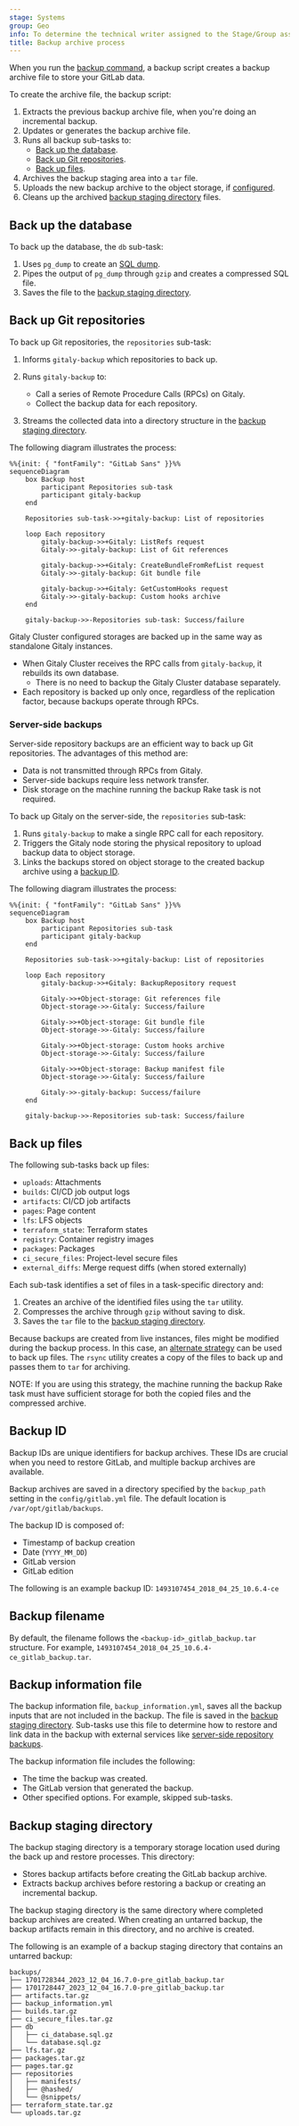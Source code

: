 ```yaml
---
stage: Systems
group: Geo
info: To determine the technical writer assigned to the Stage/Group associated with this page, see https://handbook.gitlab.com/handbook/product/ux/technical-writing/#assignments
title: Backup archive process
---
```


When you run the [backup command](backup_gitlab.md#backup-command), a backup script creates a backup archive file to store your GitLab data.

To create the archive file, the backup script:

1. Extracts the previous backup archive file, when you're doing an incremental backup.
1. Updates or generates the backup archive file.
1. Runs all backup sub-tasks to:
   - [Back up the database](#back-up-the-database).
   - [Back up Git repositories](#back-up-git-repositories).
   - [Back up files](#back-up-files).
1. Archives the backup staging area into a `tar` file.
1. Uploads the new backup archive to the object storage, if [configured](backup_gitlab.md#upload-backups-to-a-remote-cloud-storage).
1. Cleans up the archived [backup staging directory](#backup-staging-directory) files.

## Back up the database

To back up the database, the `db` sub-task:

1. Uses `pg_dump` to create an [SQL dump](https://www.postgresql.org/docs/14/backup-dump.html).
1. Pipes the output of `pg_dump` through `gzip` and creates a compressed SQL file.
1. Saves the file to the [backup staging directory](#backup-staging-directory).

## Back up Git repositories

To back up Git repositories, the `repositories` sub-task:

1. Informs `gitaly-backup` which repositories to back up.
1. Runs `gitaly-backup` to:

   - Call a series of Remote Procedure Calls (RPCs) on Gitaly.
   - Collect the backup data for each repository.

1. Streams the collected data into a directory structure in the [backup staging directory](#backup-staging-directory).

The following diagram illustrates the process:

```mermaid
%%{init: { "fontFamily": "GitLab Sans" }}%%
sequenceDiagram
    box Backup host
        participant Repositories sub-task
        participant gitaly-backup
    end

    Repositories sub-task->>+gitaly-backup: List of repositories

    loop Each repository
        gitaly-backup->>+Gitaly: ListRefs request
        Gitaly->>-gitaly-backup: List of Git references

        gitaly-backup->>+Gitaly: CreateBundleFromRefList request
        Gitaly->>-gitaly-backup: Git bundle file

        gitaly-backup->>+Gitaly: GetCustomHooks request
        Gitaly->>-gitaly-backup: Custom hooks archive
    end

    gitaly-backup->>-Repositories sub-task: Success/failure
```

Gitaly Cluster configured storages are backed up in the same way as standalone Gitaly instances.

- When Gitaly Cluster receives the RPC calls from `gitaly-backup`, it rebuilds its own database.
  - There is no need to backup the Gitaly Cluster database separately.
- Each repository is backed up only once, regardless of the replication factor, because backups operate through RPCs.

### Server-side backups

Server-side repository backups are an efficient way to back up Git repositories.
The advantages of this method are:

- Data is not transmitted through RPCs from Gitaly.
- Server-side backups require less network transfer.
- Disk storage on the machine running the backup Rake task is not required.

To back up Gitaly on the server-side, the `repositories` sub-task:

1. Runs `gitaly-backup` to make a single RPC call for each repository.
1. Triggers the Gitaly node storing the physical repository to upload backup data to object storage.
1. Links the backups stored on object storage to the created backup archive using a [backup ID](#backup-id).

The following diagram illustrates the process:

```mermaid
%%{init: { "fontFamily": "GitLab Sans" }}%%
sequenceDiagram
    box Backup host
        participant Repositories sub-task
        participant gitaly-backup
    end

    Repositories sub-task->>+gitaly-backup: List of repositories

    loop Each repository
        gitaly-backup->>+Gitaly: BackupRepository request

        Gitaly->>+Object-storage: Git references file
        Object-storage->>-Gitaly: Success/failure

        Gitaly->>+Object-storage: Git bundle file
        Object-storage->>-Gitaly: Success/failure

        Gitaly->>+Object-storage: Custom hooks archive
        Object-storage->>-Gitaly: Success/failure

        Gitaly->>+Object-storage: Backup manifest file
        Object-storage->>-Gitaly: Success/failure

        Gitaly->>-gitaly-backup: Success/failure
    end

    gitaly-backup->>-Repositories sub-task: Success/failure
```

## Back up files

The following sub-tasks back up files:

- `uploads`: Attachments
- `builds`: CI/CD job output logs
- `artifacts`: CI/CD job artifacts
- `pages`: Page content
- `lfs`: LFS objects
- `terraform_state`: Terraform states
- `registry`: Container registry images
- `packages`: Packages
- `ci_secure_files`: Project-level secure files
- `external_diffs`: Merge request diffs (when stored externally)

Each sub-task identifies a set of files in a task-specific directory and:

1. Creates an archive of the identified files using the `tar` utility.
1. Compresses the archive through `gzip` without saving to disk.
1. Saves the `tar` file to the [backup staging directory](#backup-staging-directory).

Because backups are created from live instances, files might be modified during the backup process.
In this case, an [alternate strategy](backup_gitlab.md#backup-strategy-option) can be used to back up files. The `rsync` utility creates a copy of the
files to back up and passes them to `tar` for archiving.

NOTE:
If you are using this strategy, the machine running the backup Rake task must have
sufficient storage for both the copied files and the compressed archive.

## Backup ID

Backup IDs are unique identifiers for backup archives. These IDs are crucial when you need to restore
GitLab, and multiple backup archives are available.

Backup archives are saved in a directory specified by the `backup_path` setting in the `config/gitlab.yml` file.
The default location is `/var/opt/gitlab/backups`.

The backup ID is composed of:

- Timestamp of backup creation
- Date (`YYYY_MM_DD`)
- GitLab version
- GitLab edition

The following is an example backup ID: `1493107454_2018_04_25_10.6.4-ce`

## Backup filename

By default, the filename follows the `<backup-id>_gitlab_backup.tar` structure. For example, `1493107454_2018_04_25_10.6.4-ce_gitlab_backup.tar`.

## Backup information file

The backup information file, `backup_information.yml`, saves all the backup inputs that are not included
in the backup. The file is saved in the [backup staging directory](#backup-staging-directory).
Sub-tasks use this file to determine how to restore and link data in the backup with external
services like [server-side repository backups](#server-side-backups).

The backup information file includes the following:

- The time the backup was created.
- The GitLab version that generated the backup.
- Other specified options. For example, skipped sub-tasks.

## Backup staging directory

The backup staging directory is a temporary storage location used during the back up and restore processes.
This directory:

- Stores backup artifacts before creating the GitLab backup archive.
- Extracts backup archives before restoring a backup or creating an incremental backup.

The backup staging directory is the same directory where completed backup archives are created.
When creating an untarred backup, the backup artifacts remain in this directory, and no archive is created.

The following is an example of a backup staging directory that contains an untarred backup:

```plaintext
backups/
├── 1701728344_2023_12_04_16.7.0-pre_gitlab_backup.tar
├── 1701728447_2023_12_04_16.7.0-pre_gitlab_backup.tar
├── artifacts.tar.gz
├── backup_information.yml
├── builds.tar.gz
├── ci_secure_files.tar.gz
├── db
│   ├── ci_database.sql.gz
│   └── database.sql.gz
├── lfs.tar.gz
├── packages.tar.gz
├── pages.tar.gz
├── repositories
│   ├── manifests/
│   ├── @hashed/
│   └── @snippets/
├── terraform_state.tar.gz
└── uploads.tar.gz
```
